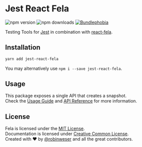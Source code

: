 # Jest React Fela

<img alt="npm version" src="https://badge.fury.io/js/jest-react-fela.svg"> <img alt="npm downloads" src="https://img.shields.io/npm/dm/jest-react-fela.svg"> <a href="https://bundlephobia.com/result?p=jest-react-fela@latest"><img alt="Bundlephobia" src="https://img.shields.io/bundlephobia/minzip/jest-react-fela.svg"></a>

Testing Tools for [Jest]() in combination with [react-fela](../react-fela).

## Installation
```sh
yarn add jest-react-fela
```
You may alternatively use `npm i --save jest-react-fela`.

## Usage
This package exposes a single API that creates a snapshot.<br>
Check the [Usage Guide]() and [API Reference]() for more information.


## License
Fela is licensed under the [MIT License](http://opensource.org/licenses/MIT).<br>
Documentation is licensed under [Creative Common License](http://creativecommons.org/licenses/by/4.0/).<br>
Created with ♥ by [@robinweser](http://weser.io) and all the great contributors.
